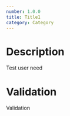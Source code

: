 ```yaml
---
number: 1.0.0
title: Title1
category: Category
---
```

# Description

Test user need

# Validation

Validation
